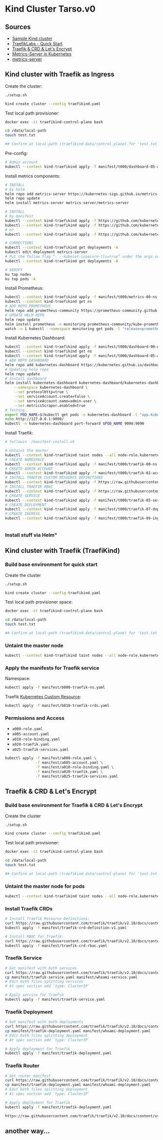 # Kind Cluster Tarso.v0

## Sources

- [Sample Kind cluster](https://github.com/thomas-maurice/sample-kind-cluster/tree/master)
- [TraefikLabs - Quick Start](https://doc.traefik.io/traefik/getting-started/quick-start-with-kubernetes/)
- [Traefik & CRD & Let's Encrypt](https://doc.traefik.io/traefik/user-guides/crd-acme/)
- [Metrics-Server in Kubernetes](https://medium.com/google-cloud/metrics-server-in-kubernetes-d190410a8e30)
- [metrics-server](https://artifacthub.io/packages/helm/metrics-server/metrics-server)

## Kind cluster with Traefik as Ingress

Create the cluster:

```sh
./setup.sh

kind create cluster --config traefikind.yaml
```

Test local path provisioner:

```sh
docker exec -it traefikind-control-plane bash

cd /data/local-path
touch test.txt

## Confirm at local-path (traefikind.data/control-plane) for 'test.txt' file existence.
```

Pre-config:

```sh
# Admin account
kubectl --context kind-traefikind apply -f manifest/t000/dashboard-05-account.yaml
```

Install metrics components:

```sh
# INSTALL
# by helm
helm repo add metrics-server https://kubernetes-sigs.github.io/metrics-server/
helm repo update
helm install metrics-server metrics-server/metrics-server

# INSTALL
# by manifest
kubectl --context kind-traefikind apply -f https://github.com/kubernetes-sigs/metrics-server/releases/latest/download/components.yaml
kubectl --context kind-traefikind apply -f https://github.com/kubernetes-sigs/metrics-server/releases/download/v0.7.0/components.yaml
# or
kubectl --context kind-traefikind apply -f https://github.com/kubernetes-sigs/metrics-server/releases/download/v0.7.0/high-availability-1.21+.yaml

# CORRECTIONS
kubectl --context kind-traefikind get deployments -A
kubectl edit deployment metrics-server
# Put the follow flag “- --kubelet-insecure-tls=true” under the args section of the deployment
kubectl --context kind-traefikind get deployments -A

# VERIFY
ku top nodes
ku top pods -A
```

Install Prometheus:

```sh
kubectl --context kind-traefikind apply -f manifest/t000/metrics-00-ns.yaml 
kubectl --context kind-traefikind get ns
# ADD REPO PROMETHEUS
helm repo add prometheus-community https://prometheus-community.github.io/helm-charts
# UPDATE HELM REPO
helm repo update
helm install prometheus -n monitoring prometheus-community/kube-prometheus-stack
watch -n 1 kubectl --namespace monitoring get pods -l "release=prometheus" -o wide
```

Install Kubernetes Dashboard:

```sh
kubectl --context kind-traefikind apply -f manifest/t000/dashboard-00-ns.yaml
kubectl --context kind-traefikind get ns
kubectl --context kind-traefikind apply -f manifest/t000/dashboard-05-account.yaml
# ADD REPO DASHBOARD
helm repo add kubernetes-dashboard https://kubernetes.github.io/dashboard/
# Updating helm repo
helm repo update
# Install dashboard
helm install kubernetes-dashboard kubernetes-dashboard/kubernetes-dashboard \
    --namespace kubernetes-dashboard \
    --set protocolHttp=true \
    --set serviceAccount.create=false \
    --set serviceAccount.name=admin-user \
    --set metricsScraper.enabled=true
# Testing
export POD_NAME=$(kubectl get pods -n kubernetes-dashboard -l "app.kubernetes.io/name=kubernetes-dashboard,app.kubernetes.io/instance=kubernetes-dashboard" -o jsonpath="{.items[0].metadata.name}")
echo http://127.0.0.1:9090/
kubectl -n kubernetes-dashboard port-forward $POD_NAME 9090:9090
```

Install Traefik:

```sh
# followin ./manifest-install.sh

# Untaint the master
kubectl --context kind-traefikind taint nodes --all node-role.kubernetes.io/master- || true
# CREATE NAMESPACE
kubectl --context kind-traefikind apply -f manifest/t000/traefik-00-ns.yaml
# CREATE ADMIN ACCOUNT
kubectl --context kind-traefikind apply -f manifest/t000/traefik-02-account.yaml
# INSTALL TRAEFIK CUSTOM RESOURCE DEFINITIONS
kubectl --context kind-traefikind apply -f https://raw.githubusercontent.com/traefik/traefik/v2.10/docs/content/reference/dynamic-configuration/kubernetes-crd-definition-v1.yml
# INSTALL TRAEFIK RBAC
kubectl --context kind-traefikind apply -f https://raw.githubusercontent.com/traefik/traefik/v2.10/docs/content/reference/dynamic-configuration/kubernetes-crd-rbac.yml
# CREATE SERVICE
kubectl --context kind-traefikind apply -f manifest/t000/traefik-05-service.yaml
# CREATE DEPLOYMENT
kubectl --context kind-traefikind apply -f manifest/t000/traefik-07-deployment.yaml
# CREATE INGRESS
kubectl --context kind-traefikind apply -f manifest/t000/traefik-09-ingress.yaml



```

### Install stuff via Helm"


## Kind cluster with Traefik (TraefiKind)

### Build base environment for quick start

Create the cluster

```sh
./setup.sh

kind create cluster --config traefikind.yaml
```

Test local path provisioner space:

```sh
docker exec -it traefikind-control-plane bash

cd /data/local-path
touch test.txt

## Confirm at local-path (traefikind.data/control-plane) for 'test.txt' file existence.
```

### Untaint the master node

```sh
kubectl --context kind-traefikind taint nodes --all node-role.kubernetes.io/master- || true
```

### Apply the manifests for Traefik service

Namespace:

```sh
kubectl apply -f manifest/b000-traefik-ns.yaml
```

Traefik [Kubernetes Custom Resource](https://doc.traefik.io/traefik/reference/dynamic-configuration/kubernetes-crd/):

```sh
kubectl apply -f manifest/b010-traefik-crds.yaml
```




### Permissions and Access

- `a000-role.yaml`
- `a005-account.yaml`
- `a010-role-binding.yaml`
- `a020-traefik.yaml`
- `a025-traefik-services.yaml`

```sh
kubectl apply -f manifest/a000-role.yaml \
              -f manifest/a005-account.yaml \
              -f manifest/a010-role-binding.yaml \
              -f manifest/a020-traefik.yaml \
              -f manifest/a025-traefik-services.yaml
```

## Traefik & CRD & Let's Encrypt

### Build base environment for Traefik & CRD & Let's Encrypt

Create the cluster

```sh
./setup.sh

kind create cluster --config traefikind.yaml
```

Test local path provisioner:

```sh
docker exec -it traefikind-control-plane bash

cd /data/local-path
touch test.txt

## Confirm at local-path (traefikind.data/control-plane) for 'test.txt' file existence.
```

### Untaint the master node for pods

```sh
kubectl --context kind-traefikind taint nodes --all node-role.kubernetes.io/master- || true
```

### Install Traefik CRDs

```sh
# Install Traefik Resource Definitions:
curl https://raw.githubusercontent.com/traefik/traefik/v2.10/docs/content/reference/dynamic-configuration/kubernetes-crd-definition-v1.yml -o manifest/traefik-crd-definition-v1.yaml
kubectl apply -f manifest/traefik-crd-definition-v1.yaml

# Install RBAC for Traefik:
curl https://raw.githubusercontent.com/traefik/traefik/v2.10/docs/content/reference/dynamic-configuration/kubernetes-crd-rbac.yml -o manifest/traefik-crd-rbac.yaml
kubectl apply -f manifest/traefik-crd-rbac.yaml
```

### Traefik Service

```sh
# Get manifest with both services
curl https://raw.githubusercontent.com/traefik/traefik/v2.10/docs/content/user-guides/crd-acme/02-services.yml -o manifest/traefik-service.yaml
cp manifest/traefik-service.yaml manifest/whoami-service.yaml
# Edit both files splitting services
# At spec section add `type: ClusterIP`

# Apply service for Traefik
kubectl apply -f manifest/traefik-service.yaml
```

### Traefik Deployment

```sh
# Get manifest with both deployments
curl https://raw.githubusercontent.com/traefik/traefik/v2.10/docs/content/user-guides/crd-acme/03-deployments.yml -o manifest/traefik-deployment.yaml
cp manifest/traefik-deployment.yaml manifest/whoami-deployment.yaml
# Edit both files splitting deployment
# At spec section add `type: ClusterIP`

# Apply deployment for Traefik
kubectl apply -f manifest/traefik-deployment.yaml
```

### Traefik Router

```sh
# Get router manifest
curl https://raw.githubusercontent.com/traefik/traefik/v2.10/docs/content/user-guides/crd-acme/04-ingressroutes.yml -o manifest/traefik-04-ingressroutes.yaml
cp manifest/traefik-deployment.yaml manifest/whoami-deployment.yaml
# Edit both files splitting deployment
# At spec section add `type: ClusterIP`

# Apply deployment for Traefik
kubectl apply -f manifest/traefik-deployment.yaml

https://raw.githubusercontent.com/traefik/traefik/v2.10/docs/content/user-guides/crd-acme/04-ingressroutes.yml
```

## another way...